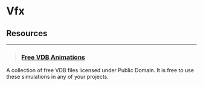 # Vfx

## Resources
___

> ### [Free VDB Animations](https://jangafx.com/software/embergen/download/free-vdb-animations/?vgo_ee=9D%2BMMpQ7x5Mfj1LLK2nPKw%3D%3D)
A collection of free VDB files licensed under Public Domain. It is free to use these simulations in any of your projects.
<!-- -->

